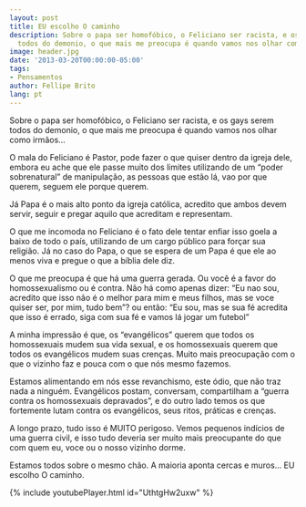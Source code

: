 ```yaml
---
layout: post
title: EU escolho O caminho
description: Sobre o papa ser homofóbico, o Feliciano ser racista, e os gays serem
  todos do demonio, o que mais me preocupa é quando vamos nos olhar como irmãos
image: header.jpg
date: '2013-03-20T00:00:00-05:00'
tags:
- Pensamentos
author: Fellipe Brito
lang: pt
---
```


Sobre o papa ser homofóbico, o Feliciano ser racista, e os gays serem todos do
demonio, o que mais me preocupa é quando vamos nos olhar como irmãos…

O mala do Feliciano é Pastor, pode fazer o que quiser dentro da igreja dele,
embora eu ache que ele passe muito dos limites utilizando de um “poder
sobrenatural” de manipulação, as pessoas que estão lá, vao por que querem,
seguem ele porque querem.

Já Papa é o mais alto ponto da igreja católica, acredito que ambos devem
servir, seguir e pregar aquilo que acreditam e representam.

O que me incomoda no Feliciano é o fato dele tentar enfiar isso goela a baixo
de todo o país, utilizando de um cargo público para forçar sua religião. Já no
caso do Papa, o que se espera de um Papa é que ele ao menos viva e pregue o
que a bíblia dele diz.

O que me preocupa é que há uma guerra gerada. Ou você é a favor do
homossexualismo ou é contra. Não há como apenas dizer: “Eu nao sou, acredito
que isso não é o melhor para mim e meus filhos, mas se voce quiser ser, por
mim, tudo bem”? ou então: “Eu sou, mas se sua fé acredita que isso é errado,
siga com sua fé e vamos lá jogar um futebol”

A minha impressão é que, os “evangélicos” querem que todos os homossexuais
mudem sua vida sexual, e os homossexuais querem que todos os evangélicos mudem
suas crenças. Muito mais preocupação com o que o vizinho faz e pouca com o que
nós mesmo fazemos.

Estamos alimentando em nós esse revanchismo, este ódio, que não traz nada a
ninguém. Evangélicos postam, conversam, compartilham a “guerra contra os
homossexuais depravados”, e do outro lado temos os que fortemente lutam contra
os evangélicos, seus ritos, práticas e crenças.

A longo prazo, tudo isso é MUITO perigoso. Vemos pequenos indícios de uma
guerra civil, e isso tudo deveria ser muito mais preocupante do que com quem
eu, voce ou o nosso vizinho dorme.

Estamos todos sobre o mesmo chão. A maioria aponta cercas e muros… EU escolho
O caminho.

{% include youtubePlayer.html id="UthtgHw2uxw" %}